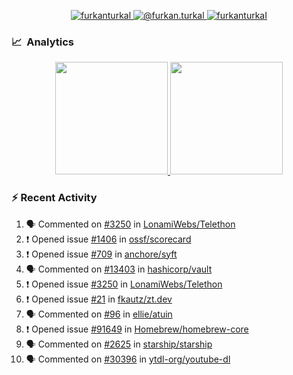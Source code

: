 <p align="center">
  <a href="https://linkedin.com/in/furkanturkal" target="blank">
    <img src="https://img.shields.io/badge/linkedin-%230077B5.svg?&style=for-the-badge&logo=linkedin&logoColor=white" alt="furkanturkal" />
  </a>
  <a href="https://medium.com/@furkan.turkal" target="blank">
    <img src="https://img.shields.io/badge/medium-%2312100E.svg?&style=for-the-badge&logo=medium&logoColor=white" alt="@furkan.turkal" />
  </a>
  <a href="https://twitter.com/furkanturkaI" target="blank">
    <img src="https://img.shields.io/badge/Twitter-1DA1F2?style=for-the-badge&logo=twitter&logoColor=white" alt="furkanturkaI" />
  </a>
</p>

### 📈 &nbsp;Analytics

<p align="center">
  <a href="https://coderstats.net/github/#Dentrax">
    <img height="180em" src="https://github-readme-stats-eight-theta.vercel.app/api?username=Dentrax&show_icons=true&theme=algolia&include_all_commits=true&count_private=true&line_height=26"/>
    <img height="180em" src="https://github-readme-stats-eight-theta.vercel.app/api/top-langs/?username=Dentrax&layout=compact&langs_count=8&theme=algolia&line_height=26"/>
  </a>
</p>

### :zap: Recent Activity

<!--START_SECTION:activity-->
1. 🗣 Commented on [#3250](https://github.com/LonamiWebs/Telethon/issues/3250) in [LonamiWebs/Telethon](https://github.com/LonamiWebs/Telethon)
2. ❗️ Opened issue [#1406](https://github.com/ossf/scorecard/issues/1406) in [ossf/scorecard](https://github.com/ossf/scorecard)
3. ❗️ Opened issue [#709](https://github.com/anchore/syft/issues/709) in [anchore/syft](https://github.com/anchore/syft)
4. 🗣 Commented on [#13403](https://github.com/hashicorp/vault/issues/13403) in [hashicorp/vault](https://github.com/hashicorp/vault)
5. ❗️ Opened issue [#3250](https://github.com/LonamiWebs/Telethon/issues/3250) in [LonamiWebs/Telethon](https://github.com/LonamiWebs/Telethon)
6. ❗️ Opened issue [#21](https://github.com/fkautz/zt.dev/issues/21) in [fkautz/zt.dev](https://github.com/fkautz/zt.dev)
7. 🗣 Commented on [#96](https://github.com/ellie/atuin/issues/96) in [ellie/atuin](https://github.com/ellie/atuin)
8. ❗️ Opened issue [#91649](https://github.com/Homebrew/homebrew-core/issues/91649) in [Homebrew/homebrew-core](https://github.com/Homebrew/homebrew-core)
9. 🗣 Commented on [#2625](https://github.com/starship/starship/issues/2625) in [starship/starship](https://github.com/starship/starship)
10. 🗣 Commented on [#30396](https://github.com/ytdl-org/youtube-dl/issues/30396) in [ytdl-org/youtube-dl](https://github.com/ytdl-org/youtube-dl)
<!--END_SECTION:activity-->
